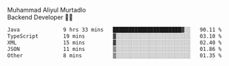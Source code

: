Muhammad Aliyul Murtadlo
<br>
Backend Developer 👨‍💻
<br>
<!--START_SECTION:waka-->

```txt
Java              9 hrs 33 mins   ██████████████████████▓░░   90.11 %
TypeScript        19 mins         ▓░░░░░░░░░░░░░░░░░░░░░░░░   03.10 %
XML               15 mins         ▓░░░░░░░░░░░░░░░░░░░░░░░░   02.40 %
JSON              11 mins         ▒░░░░░░░░░░░░░░░░░░░░░░░░   01.86 %
Other             8 mins          ▒░░░░░░░░░░░░░░░░░░░░░░░░   01.35 %
```

<!--END_SECTION:waka-->
